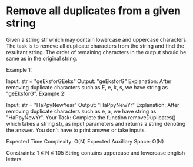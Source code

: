 # Remove all duplicates from a given string

Given a string str which may contain lowercase and uppercase characters. The task is to remove all duplicate characters from the string and find the resultant string. The order of remaining characters in the output should be same as in the original string.

Example 1:

Input:
str = "geEksforGEeks"
Output: 
"geEksforG"
Explanation: 
After removing duplicate characters such as E, e, k, s, we have string as "geEksforG".
Example 2:

Input:
str = "HaPpyNewYear"
Output: 
"HaPpyNewYr"
Explanation: 
After removing duplicate characters such as e, a, we have string as "HaPpyNewYr".
Your Task:
Complete the function removeDuplicates() which takes a string str, as input parameters and returns a string denoting the answer. You don't have to print answer or take inputs.

Expected Time Complexity: O(N)
Expected Auxiliary Space: O(N)

Constraints:
1 ≤ N ≤ 105
String contains uppercase and lowercase english letters.
